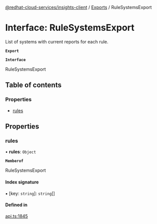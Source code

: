 [@redhat-cloud-services/insights-client](../README.md) / [Exports](../modules.md) / RuleSystemsExport

# Interface: RuleSystemsExport

List of systems with current reports for each rule.

**`Export`**

**`Interface`**

RuleSystemsExport

## Table of contents

### Properties

- [rules](RuleSystemsExport.md#rules)

## Properties

### rules

• **rules**: `Object`

**`Memberof`**

RuleSystemsExport

#### Index signature

▪ [key: `string`]: `string`[]

#### Defined in

[api.ts:1845](https://github.com/RedHatInsights/javascript-clients/blob/master/packages/insights/api.ts#L1845)
